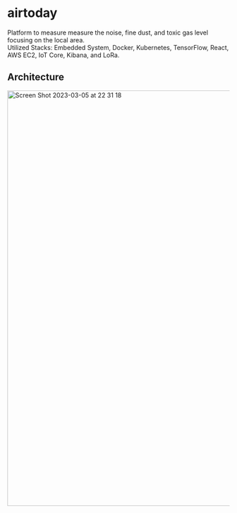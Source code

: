 # airtoday
Platform to measure measure the noise, fine dust, and toxic gas level focusing on the local area.  
Utilized Stacks: Embedded System, Docker, Kubernetes, TensorFlow, React, AWS EC2, IoT Core, Kibana, and LoRa.  
  
## Architecture
<img width="942" alt="Screen Shot 2023-03-05 at 22 31 18" src="https://user-images.githubusercontent.com/45701294/222963490-41e0a762-64c3-4eed-852b-0b700f95eead.png">
